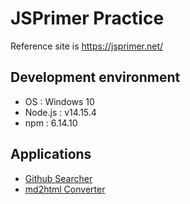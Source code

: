 # JSPrimer Practice
Reference site is https://jsprimer.net/

## Development environment
* OS : Windows 10
* Node.js : v14.15.4
* npm : 6.14.10

## Applications
* [Github Searcher](./Github-searcher)
* [md2html Converter](./md2html-converter)